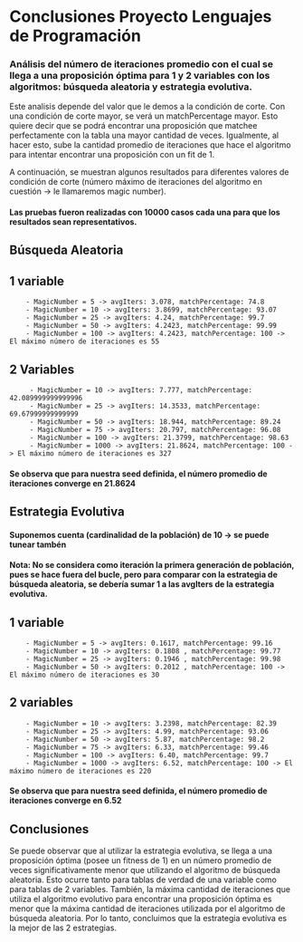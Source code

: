 
# **Conclusiones Proyecto Lenguajes de Programación**

### Análisis del número de iteraciones promedio con el cual se llega a una proposición óptima para 1 y 2 variables con los algoritmos: búsqueda aleatoria y estrategia evolutiva.

Este analisis depende del valor que le demos a la condición de corte. Con una condición de corte mayor, se verá un matchPercentage mayor. 
 Esto quiere decir que se podrá encontrar una proposición que matchee perfectamente con la tabla una mayor cantidad de veces. Igualmente, al hacer esto, sube la cantidad promedio de iteraciones que hace el algoritmo para intentar encontrar una proposición con un fit de 1.

 A continuación, se muestran algunos resultados para diferentes valores de condición de corte (número máximo de iteraciones del algoritmo en cuestión -> le llamaremos magic number).

#### Las pruebas fueron realizadas con 10000 casos cada una para que los resultados sean representativos.

## **Búsqueda Aleatoria**

## **1 variable**
        - MagicNumber = 5 -> avgIters: 3.078, matchPercentage: 74.8
        - MagicNumber = 10 -> avgIters: 3.8699, matchPercentage: 93.07
        - MagicNumber = 25 -> avgIters: 4.24, matchPercentage: 99.7
        - MagicNumber = 50 -> avgIters: 4.2423, matchPercentage: 99.99
        - MagicNumber = 100 -> avgIters: 4.2423, matchPercentage: 100 -> El máximo número de iteraciones es 55

## **2 Variables**
         - MagicNumber = 10 -> avgIters: 7.777, matchPercentage: 42.089999999999996
         - MagicNumber = 25 -> avgIters: 14.3533, matchPercentage: 69.67999999999999
         - MagicNumber = 50 -> avgIters: 18.944, matchPercentage: 89.24
         - MagicNumber = 75 -> avgIters: 20.797, matchPercentage: 96.08
         - MagicNumber = 100 -> avgIters: 21.3799, matchPercentage: 98.63
         - MagicNumber = 1000 -> avgIters: 21.8624, matchPercentage: 100 -> El máximo número de iteraciones es 327

#### Se observa que para nuestra seed definida, el número promedio de iteraciones converge en 21.8624


## **Estrategia Evolutiva**
#### Suponemos cuenta (cardinalidad de la población) de 10 -> se puede tunear tambén
#### Nota: No se considera como iteración la primera generación de población, pues se hace fuera del bucle, pero para comparar con la estrategia de búsqueda aleatoria, se debería sumar 1 a las avgIters de la estrategia evolutiva.

## **1 variable**
        - MagicNumber = 5 -> avgIters: 0.1617, matchPercentage: 99.16
        - MagicNumber = 10 -> avgIters: 0.1808 , matchPercentage: 99.77
        - MagicNumber = 25 -> avgIters: 0.1946 , matchPercentage: 99.98
        - MagicNumber = 50 -> avgIters: 0.2012 , matchPercentage: 100 -> El máximo número de iteraciones es 30 

## **2 variables**
        - MagicNumber = 10 -> avgIters: 3.2398, matchPercentage: 82.39
        - MagicNumber = 25 -> avgIters: 4.99, matchPercentage: 93.06
        - MagicNumber = 50 -> avgIters: 5.87, matchPercentage: 98.2
        - MagicNumber = 75 -> avgIters: 6.33, matchPercentage: 99.46
        - MagicNumber = 100 -> avgIters: 6.40, matchPercentage: 99.7
        - MagicNumber = 1000 -> avgIters: 6.52, matchPercentage: 100 -> El máximo número de iteraciones es 220 

#### Se observa que para nuestra seed definida, el número promedio de iteraciones converge en 6.52


## Conclusiones
Se puede observar que al utilizar la estrategia evolutiva, se llega a una proposición óptima (posee un fitness de 1) en un número promedio de veces significativamente menor que utilizando el algoritmo de búsqueda aleatoria. Esto ocurre tanto para tablas de verdad de una variable como para tablas de 2 variables. También, la máxima cantidad de iteraciones que utiliza el algoritmo evolutivo para encontrar una proposición óptima es menor que la máxima cantidad de iteraciones utilizada por el algoritmo de búsqueda aleatoria.
Por lo tanto, concluimos que la estrategia evolutiva es la mejor de las 2 estrategias.
